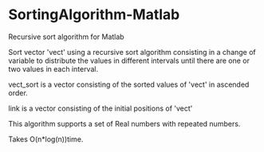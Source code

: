 # SortingAlgorithm-Matlab
Recursive sort algorithm for Matlab

Sort vector 'vect' using a recursive sort algorithm consisting in a change of variable to distribute the values in different intervals until there are one or two values in each interval.

vect_sort is a vector consisting of the sorted values of 'vect' in ascended order.

link is a vector consisting of the initial positions of 'vect'

This algorithm supports a set of Real numbers with repeated numbers.

Takes O(n*log(n))time.
